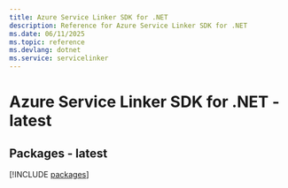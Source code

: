```yaml
---
title: Azure Service Linker SDK for .NET
description: Reference for Azure Service Linker SDK for .NET
ms.date: 06/11/2025
ms.topic: reference
ms.devlang: dotnet
ms.service: servicelinker
---
```

# Azure Service Linker SDK for .NET - latest
## Packages - latest
[!INCLUDE [packages](service-linker-index.md)]